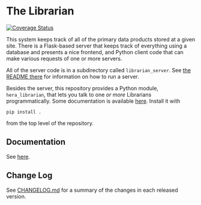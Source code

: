 # The Librarian

[![Coverage Status](https://coveralls.io/repos/github/simonsobs/librarian/badge.svg?branch=librarian-v2)](https://coveralls.io/github/simonsobs/librarian?branch=librarian-v2)

This system keeps track of all of the primary data products stored at a given
site. There is a Flask-based server that keeps track of everything using a
database and presents a nice frontend, and Python client code that can make
various requests of one or more servers.

All of the server code is in a subdirectory called `librarian_server`. See [the
README there](librarian_server/README.md) for information on how to run a
server.

Besides the server, this repository provides a Python module, `hera_librarian`,
that lets you talk to one *or more* Librarians programmatically. Some
documentation is available [here](docs/Accessing.md). Install it with
```
pip install .
```
from the top level of the repository.


## Documentation

See [here](docs/Index.md).


## Change Log

See [CHANGELOG.md](./CHANGELOG.md) for a summary of the changes in each
released version.
